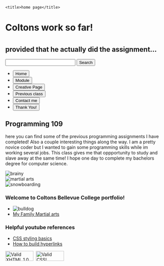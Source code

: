 <html> 
  <head> 
         <link href="https://github.com/VOLR001/Portfolio/commit/fbf221260493c53e523ae362fd078b540c9b4863" rel="stylesheet" type="text/css">

    <title>home page</title>
  </head> 
  
  <body> 
  <div id="wrap">

<div id="header">
<h1>Coltons work so far! <h1>
<h2>provided that he actually did the assignment...</h2>
</div>
<div id="topmenu">
<div class="search">
<input type="text" style="width:220px">
<input type="submit" value="Search">
</div>
<ul>
  <li><a href="https://github.com/VOLR001/Portfolio/commit/da0ea6accc820e3932676257275f2d28ecebd37a"target="_blank"><button>Home </button></a></li>
  <li><a href="https://github.com/VOLR001/Portfolio/commit/6cf44bd5c0671adadc4b5f5b49a01312ac43eb97" target="_blank"><button>Module</button></a></li>
  <li><a href="https://github.com/VOLR001/Portfolio/commit/fbf221260493c53e523ae362fd078b540c9b4863 " target="_blank"><button>Creative Page</button></a></li>
  <li><a href="https://github.com/VOLR001/Portfolio/commit/c7e716b34fae4e913f1307117878cd4ceb82a946" target="_blank"><button>Previous class</button></a></li>
  <li><a href="https://github.com/VOLR001/Portfolio/commit/63522ed9e88de2f4cf8144780d20e4c357d8680c" target="_blank"><button>Contact me</button></a></li>
  <li><a href="" target="_blank"><button>Thank You!</button></a></li>

</ul>
</div>
<h2> Programming 109 </h2> 
<p> 
  here you can find some of the previous programming assignments I have completed! Also a couple interesting things along the way.
  I am a pretty novice coder but I wanted to gain some programming skills while im working several jobs. This class gives me that oppportunity to study and slave away at the same time! I hope one day to complete my bachelors degree for computer science. 
</p>
  
  



<img src="https://www.bing.com/images/search?view=detailV2&ccid=Oin5H%2f6h&id=39AA57C03513ACBB8DCB716DF65D6BF81C90777A&thid=OIP.Oin5H_6hUfMak6UAmySqIgHaFn&mediaurl=https%3a%2f%2fwallpapercave.com%2fwp%2ftkOMoUU.jpg&exph=1458&expw=1920&q=computer+science&simid=608055610357055876&ck=B3F5D7626DC92390BA0D62BB625A9E7E&selectedIndex=0&adlt=strict&FORM=IRPRST" alt="brainy">

<div class="cleft">
<img src="https://www.bing.com/images/search?view=detailV2&ccid=b1bHGGNS&id=413ADD4E9BC479644F96041F8B641E5AAEF600A9&thid=OIP.b1bHGGNSM66OsTpM3WJkYQHaFB&mediaurl=https%3a%2f%2fallhdwallpapers.com%2fwp-content%2fuploads%2f2015%2f05%2fMartial-Arts-9.jpg&exph=2773&expw=4084&q=martial+arts+&simid=608029707432823165&ck=CB7CE612CEC057B8E3A9649C2FA61820&selectedIndex=21&FORM=IRPRST" alt="martial arts">
</div>

<div class="cright">
<img src="https://www.bing.com/images/search?view=detailV2&ccid=wMpvu7YU&id=FAEBA6A63F27E2B0C0233FA64C24CB89E89B1848&thid=OIP.wMpvu7YUwaQbke96ydnqqgHaFF&mediaurl=https%3a%2f%2fwww.alltracksacademy.com%2fwp-content%2fuploads%2f2018%2f05%2fSnowboarding_Whistler_Big_Mountain-560x385.jpg&exph=385&expw=560&q=snowboarding&simid=608007395066576960&ck=1438C9583A6CB38DE209F33EB5846D8B&selectedIndex=14&FORM=IRPRST" alt="snowboarding">
</div>

<div class="clear"> </div>

</div>

<div id="menu">

<h3>Welcome to Coltons Bellevue College portfolio!</h3>
<ul>
<li><img src="https://www.bing.com/images/search?view=detailV2&ccid=7yJrVcaC&id=39C466EF40E69FDA6CBCCF2CCD657DC13D99B2F3&thid=OIP.7yJrVcaC3_-tqlLEQ9iYHgHaHm&mediaurl=https%3a%2f%2fwww.mascotdb.com%2fsites%2fdefault%2ffiles%2fimages%2flogos%2f126309.jpg&exph=594&expw=579&q=bellevue+college+mascot&simid=608014511925430216&ck=A29FF5CF248B0631FDBA2C07B8E40865&selectedIndex=2&adlt=strict&FORM=IRPRST" alt="bulldog"></li>
<li><a href="https://www.t3ma.com/" target="_blank">My Family Martial arts</a></li>

</ul>

<h3>Helpful youtube references</h3>
<ul>
<li><a href="https://www.youtube.com/watch?v=3T4BsrBISnI" target="_blank">CSS styling basics</a></li>
<li><a href="https://www.youtube.com/watch?v=cFXOq27IdV8" target="_blank" >How to build hyperlinks</a></li>
</ul>

</div>

<div class="clear"> </div>

<div id="footer">

<div class="left">

<p><a href="http://validator.w3.org/check?uri=referer" target="_blank"><img src="http://www.w3.org/Icons/valid-xhtml10" alt="Valid XHTML 1.0 Strict" height="31" width="88"></a>&nbsp;

<!-- W3C CSS Validator -->
<a href="http://jigsaw.w3.org/css-validator/check/referer" target="_blank">
    <img style="border:0;width:88px;height:31px" src="http://jigsaw.w3.org/css-validator/images/vcss-blue" alt="Valid CSS!">
</a>
</p>

</div>



<div class="clear"> </div>

</div>

</div>
  
  
  
  </body> 
</html> 

